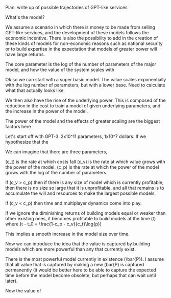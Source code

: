 Plan: write up of possible trajectories of GPT-like services

What's the model?

We assume a scenario in which there is money to be made from selling GPT-like services, and the development of these models follows the economic incentive. There is also the possibility to add in the creation of these kinds of models for non-economic reasons such as national security or to build expertise in the expectation that models of greater power will have large returns.

The core parameter is the log of the number of parameters of the major model, and how the value of the system scales with 

Ok so we can start with a super basic model.
The value scales exponentially with the log number of parameters, but with a lower base. Need to calculate what that actually looks like.

We then also have the rise of the underlying power. This is composed of the reduction in the cost to train a model of given underlying parameters, and the increase in the power of the model. 

The power of the model and the effects of greater scaling are the biggest factors here


Let's start off with GPT-3. 2x10^11 parameters, 1x10^7 dollars. If we hypothesize that the

We can imagine that there are three parameters, 

\(c_t\) is the rate at which costs fall
\(c_v\) is the rate at which value grows with the power of the model.
\(c_p\) is the rate at which the power of the model grows with the log of the number of parameters.

If \(c_v > c_p\) then if there is any size of model which is currently profitable, then there is no size so large that it is unprofitable, and all that remains is to accumulate the will and resources to make the largest possible models.

If \(c_v < c_p\) then time and multiplayer dynamics come into play. 

If we ignore the diminishing returns of building models equal or weaker than other existing ones, it becomes profitable to build models at the time \(t\) where \(t - t_0 = \frac{1-c_p - c_v}{c_t}\log{p}\)

This implies a smooth increase in the model size over time.

Now we can introduce the idea that the value is captured by building models which are more powerful than any that currently exist. 

There is the most powerful model currently in existence \(\bar{P}\). I assume that all value that is captured by making a new \(bar{P\) is captured permanently (it would be better here to be able to capture the expected time before the model become obsolete, but perhaps that can wait until later).

Now the value of 

